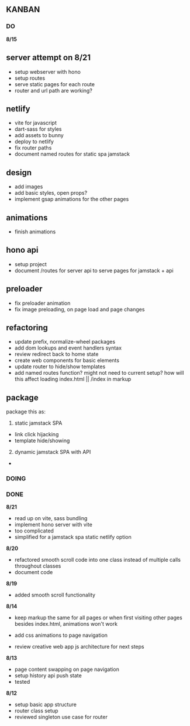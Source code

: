 ## KANBAN


### DO

**8/15**


## server attempt on 8/21
- setup webserver with hono
- setup routes
- serve static pages for each route
- router and url path are working?


## netlify
- vite for javascript
- dart-sass for styles
- add assets to bunny
- deploy to netlify
- fix router paths
- document named routes for static spa jamstack

## design
- add images
- add basic styles, open props?
- implement gsap animations for the other pages

## animations

- finish animations

## hono api

- setup project
- document /routes for server api to serve pages for jamstack + api


## preloader
- fix preloader animation
- fix image preloading, on page load and page changes


## refactoring
- update prefix, normalize-wheel packages
- add dom lookups and event handlers syntax
- review redirect back to home state
- create web components for basic elements
- update router to hide/show templates
- add named routes function? might not need to current setup? how will this affect loading index.html || /index in markup


## package

package this as:

1. static jamstack SPA
  - link click hijacking
  - template hide/showing
2. dynamic jamstack SPA with API
  -

### DOING




### DONE

**8/21**

- read up on vite, sass bundling
- implement hono server with vite
- too complicated
- simplified for a jamstack spa static netlify option


**8/20**

- refactored smooth scroll code into one class instead of multiple calls throughout classes
- document code

**8/19**

- added smooth scroll functionality


**8/14**
- keep markup the same for all pages or when first visiting other pages besides index.html, animations won't work
- add css animations to page navigation

- review creative web app js architecture for next steps


**8/13**

- page content swapping on page navigation
- setup history api push state
- tested

**8/12**
- setup basic app structure
- router class setup
- reviewed singleton use case for router
